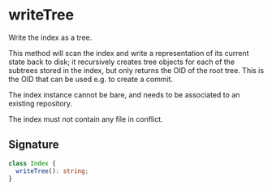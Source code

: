 # writeTree

Write the index as a tree.

This method will scan the index and write a representation of its
current state back to disk; it recursively creates tree objects for each
of the subtrees stored in the index, but only returns the OID of the
root tree. This is the OID that can be used e.g. to create a commit.

The index instance cannot be bare, and needs to be associated to an
existing repository.

The index must not contain any file in conflict.

## Signature

```ts
class Index {
  writeTree(): string;
}
```
